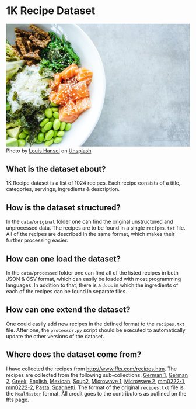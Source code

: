 # 1K Recipe Dataset

![](assets/photo.jpg)
Photo by [Louis Hansel](https://unsplash.com/@louishansel) on [Unsplash](https://images.unsplash.com/photo-1555243896-c709bfa0b564?ixlib=rb-1.2.1&auto=format&fit=crop&w=1050&q=80)


## What is the dataset about?
1K Recipe dataset is a list of 1024 recipes. Each recipe consists of a title, categories, servings, ingredients & description.

## How is the dataset structured?
In the `data/original` folder one can find the original unstructured and unprocessed data. The recipes are to be found in a single `recipes.txt` file. All of the recipes are described in the same format, which makes their further processing easier.

## How can one load the dataset?
In the `data/processed` folder one can find all of the listed recipes in both JSON & CSV format, which can easily be loaded with most programming languages. In addition to that, there is a `docs` in which the ingredients of each of the recipes can be found in separate files.

## How can one extend the dataset?
One could easily add new recipes in the defined format to the `recipes.txt` file. After one, the `processor.py` script should be executed to automatically update the other versions of the dataset.

## Where does the dataset come from?
I have collected the recipes from http://www.ffts.com/recipes.htm. The recipes are collected from the following sub-collections: [German 1](http://www.ffts.com/recipes/mmgermn1.zip), [German 2](http://www.ffts.com/recipes/mmgermn2.zip), [Greek](http://www.ffts.com/recipes/mm_greek.zip), [English](http://www.ffts.com/recipes/english.zip), [Mexican](http://www.ffts.com/recipes/mexican.zip), [Soup2](http://www.ffts.com/recipes/mmsoup2.zip), [Microwave 1](http://www.ffts.com/recipes/mmmicwv1.zip), [Microwave 2](http://www.ffts.com/recipes/mmmicwv1.zip), [mm0222-1](http://www.ffts.com/recipes/mm0222-1.zip), [mm0222-2](http://www.ffts.com/recipes/mm0222-2.zip), [Pasta](http://www.ffts.com/recipes/mmpasta.zip), [Spaghetti](http://www.ffts.com/recipes/mmpasta.zip). The format of the original `recipes.txt` file is the `MealMaster` format. All credit goes to the contributors as outlined on the ffts page. 
